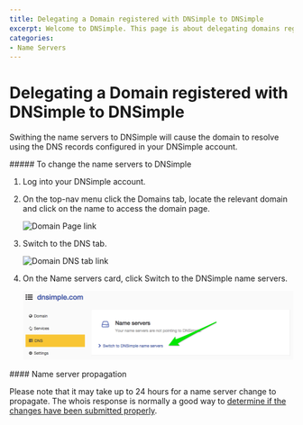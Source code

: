 ```yaml
---
title: Delegating a Domain registered with DNSimple to DNSimple
excerpt: Welcome to DNSimple. This page is about delegating domains registered with DNSimple to DNSimple. Hosted DNS has never been this easy.
categories:
- Name Servers
---
```


# Delegating a Domain registered with DNSimple to DNSimple

Swithing the name servers to DNSimple will cause the domain to resolve using the DNS records configured in your DNSimple account.

<div class="section-steps" markdown="1">
##### To change the name servers to DNSimple

1.  Log into your DNSimple account.
1.  On the top-nav menu click the <label>Domains</label> tab, locate the relevant domain and click on the name to access the domain page.

    ![Domain Page link](/files/domains-domain-link.png)

1.  Switch to the <label>DNS</label> tab.

    ![Domain DNS tab link](/files/domain-tab-dns-link.png)

1.  On the <label>Name servers</label> card, click <label>Switch to the DNSimple name servers</label>.

    ![Switch Name Servers link](/files/dnsimple-domain-tab-switch-nameserver-link.png)

</div>

<note>
#### Name server propagation

Please note that it may take up to 24 hours for a name server change to propagate. The whois response is normally a good way to [determine if the changes have been submitted properly](/articles/domain-resolution-issues).
</note>
